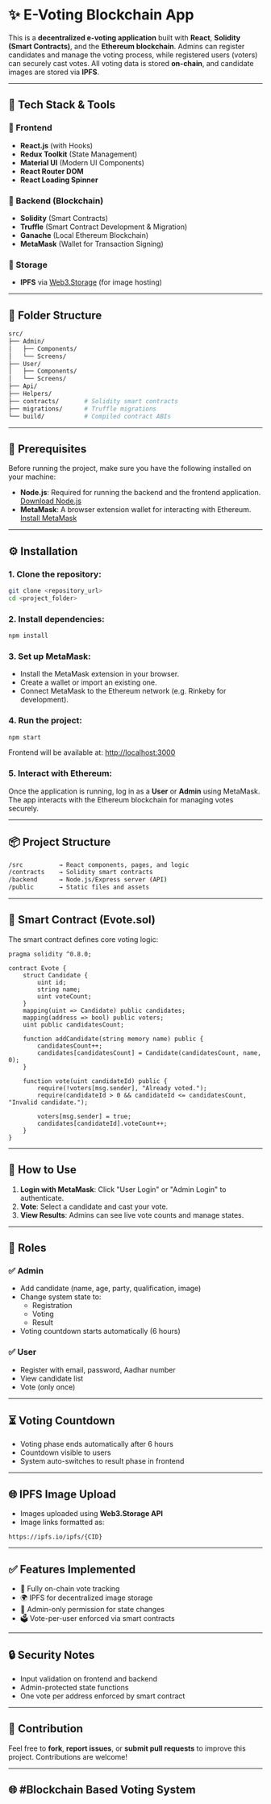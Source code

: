 # ✨ E-Voting Blockchain App

This is a **decentralized e-voting application** built with **React**, **Solidity (Smart Contracts)**, and the **Ethereum blockchain**. Admins can register candidates and manage the voting process, while registered users (voters) can securely cast votes. All voting data is stored **on-chain**, and candidate images are stored via **IPFS**.

---

## 🔧 Tech Stack & Tools

### 🔴 Frontend

- **React.js** (with Hooks)
- **Redux Toolkit** (State Management)
- **Material UI** (Modern UI Components)
- **React Router DOM**
- **React Loading Spinner**

### 🔴 Backend (Blockchain)

- **Solidity** (Smart Contracts)
- **Truffle** (Smart Contract Development & Migration)
- **Ganache** (Local Ethereum Blockchain)
- **MetaMask** (Wallet for Transaction Signing)

### 🔴 Storage

- **IPFS** via [Web3.Storage](https://web3.storage/) (for image hosting)

---

## 📁 Folder Structure

```bash
src/
├── Admin/
│   ├── Components/
│   └── Screens/
├── User/
│   ├── Components/
│   └── Screens/
├── Api/
├── Helpers/
├── contracts/       # Solidity smart contracts
├── migrations/      # Truffle migrations
└── build/           # Compiled contract ABIs
```

---

## 🧰 Prerequisites

Before running the project, make sure you have the following installed on your machine:

- **Node.js**: Required for running the backend and the frontend application. [Download Node.js](https://nodejs.org/)
- **MetaMask**: A browser extension wallet for interacting with Ethereum. [Install MetaMask](https://metamask.io/)

---

## ⚙️ Installation

### 1. Clone the repository:

```bash
git clone <repository_url>
cd <project_folder>
```

### 2. Install dependencies:

```bash
npm install
```

### 3. Set up MetaMask:

- Install the MetaMask extension in your browser.
- Create a wallet or import an existing one.
- Connect MetaMask to the Ethereum network (e.g. Rinkeby for development).

### 4. Run the project:

```bash
npm start
```

Frontend will be available at: [http://localhost:3000](http://localhost:3000)

### 5. Interact with Ethereum:

Once the application is running, log in as a **User** or **Admin** using MetaMask. The app interacts with the Ethereum blockchain for managing votes securely.

---

## 📦 Project Structure

```bash
/src          → React components, pages, and logic
/contracts    → Solidity smart contracts
/backend      → Node.js/Express server (API)
/public       → Static files and assets
```

---

## 📜 Smart Contract (Evote.sol)

The smart contract defines core voting logic:

```solidity
pragma solidity ^0.8.0;

contract Evote {
    struct Candidate {
        uint id;
        string name;
        uint voteCount;
    }
    mapping(uint => Candidate) public candidates;
    mapping(address => bool) public voters;
    uint public candidatesCount;

    function addCandidate(string memory name) public {
        candidatesCount++;
        candidates[candidatesCount] = Candidate(candidatesCount, name, 0);
    }

    function vote(uint candidateId) public {
        require(!voters[msg.sender], "Already voted.");
        require(candidateId > 0 && candidateId <= candidatesCount, "Invalid candidate.");

        voters[msg.sender] = true;
        candidates[candidateId].voteCount++;
    }
}
```

---

## 🧭 How to Use

1. **Login with MetaMask**: Click "User Login" or "Admin Login" to authenticate.
2. **Vote**: Select a candidate and cast your vote.
3. **View Results**: Admins can see live vote counts and manage states.

---

## 👥 Roles

### ✅ Admin

- Add candidate (name, age, party, qualification, image)
- Change system state to:
  - Registration
  - Voting
  - Result
- Voting countdown starts automatically (6 hours)

### ✅ User

- Register with email, password, Aadhar number
- View candidate list
- Vote (only once)

---

## ⏳ Voting Countdown

- Voting phase ends automatically after 6 hours
- Countdown visible to users
- System auto-switches to result phase in frontend

---

## 🌐 IPFS Image Upload

- Images uploaded using **Web3.Storage API**
- Image links formatted as:

```
https://ipfs.io/ipfs/{CID}
```

---

## ✅ Features Implemented

- 🔗 Fully on-chain vote tracking
- 🌍 IPFS for decentralized image storage
- 🔐 Admin-only permission for state changes
- 🗳️ Vote-per-user enforced via smart contracts

---

## 🔒 Security Notes

- Input validation on frontend and backend
- Admin-protected state functions
- One vote per address enforced by smart contract

---

## 🤝 Contribution

Feel free to **fork**, **report issues**, or **submit pull requests** to improve this project. Contributions are welcome!

---

## 🌐 #Blockchain Based Voting System

